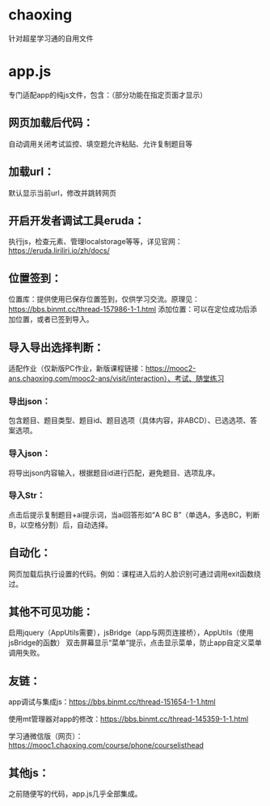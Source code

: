 # chaoxing
针对超星学习通的自用文件
# app.js
专门适配app的纯js文件，包含：（部分功能在指定页面才显示）
## 网页加载后代码：
自动调用关闭考试监控、填空题允许粘贴、允许复制题目等

## 加载url：
默认显示当前url，修改并跳转网页

## 开启开发者调试工具eruda：
执行js，检查元素、管理localstorage等等，详见官网：https://eruda.liriliri.io/zh/docs/

## 位置签到：
位置库：提供使用已保存位置签到，仅供学习交流。原理见：https://bbs.binmt.cc/thread-157986-1-1.html
添加位置：可以在定位成功后添加位置，或者已签到导入。

## 导入导出选择判断：
适配作业（仅新版PC作业，新版课程链接：https://mooc2-ans.chaoxing.com/mooc2-ans/visit/interaction）、考试、随堂练习
### 导出json：
包含题目、题目类型、题目id、题目选项（具体内容，非ABCD）、已选选项、答案选项。
### 导入json：
将导出json内容输入，根据题目id进行匹配，避免题目、选项乱序。
### 导入Str：
点击后提示复制题目+ai提示词，当ai回答形如“A BC B”（单选A，多选BC，判断B，以空格分割）后，自动选择。

## 自动化：
网页加载后执行设置的代码。例如：课程进入后的人脸识别可通过调用exit函数绕过。

## 其他不可见功能：
启用jquery（AppUtils需要），jsBridge（app与网页连接桥），AppUtils（使用jsBridge的函数）
双击屏幕显示“菜单”提示，点击显示菜单，防止app自定义菜单调用失败。

## 友链：
app调试与集成js：https://bbs.binmt.cc/thread-151654-1-1.html

使用mt管理器对app的修改：https://bbs.binmt.cc/thread-145359-1-1.html

学习通微信版（网页）：https://mooc1.chaoxing.com/course/phone/courselisthead

## 其他js：
之前随便写的代码，app.js几乎全部集成。

